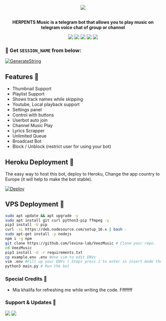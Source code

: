 <p align="center"><a href="https://t.me/LishRaj_Vc_Bot"><img src="https://github.com/AjayReddytheNoobDev/HERPENTSMUSICBOT/blob/main/etc/HERPENTSMUSIC.jpg.jpg"></a></p>
<p align="center">
    <br><b>HERPENTS Music is a telegram bot that allows you to play music on telegram voice chat of group or channel</b><br>
</p>
<p align="center">
    <a href="https://www.python.org/" alt="made-with-python"> <img src="https://img.shields.io/badge/Made%20with-Python-black.svg?style=flat-square&logo=python&logoColor=blue&color=red" /></a>
    <a href="https://github.com/AjayreddytheNoobdev/HERPENTSMUSICBOT/graphs/commit-activity" alt="Maintenance"> <img src="https://img.shields.io/badge/Maintained%3F-yes-red.svg?style=flat-square" /></a>
    <a href="https://github.com/AjayReddytheNoobDev/HERPENTSMUSICBOT/commits/main"> <img src="https://img.shields.io/github/last-commit/AjayReddytheNoobDev/HERPENTSMUSICBOT?color=red&logo=github&logoColor=blue&style=flat-square" /></a>
    <a href="https://github.com/AjayReddytheNoobDev/HERPENTSMUSICBOT/issues"> <img src="https://img.shields.io/github/issues/AjayReddytheNoobDev/HERPENTSMUSICBOT?color=red&logo=github&logoColor=blue&style=flat-square" /></a>
    <a href="https://github.com/AjayReddytheNoobDev/HERPENTSMUSICBOT/network/members"> <img src="https://img.shields.io/github/forks/AjayReddytheNoobDev/HERPENTSMUSICBOT?color=red&logo=github&logoColor=blue&style=flat-square" /></a>
</p>

### 🧪 Get `SESSION_NAME` from below:

[![GenerateString](https://img.shields.io/badge/repl.it-generateString-yellowgreen)](https://replit.com/@AjayReddyJ/HERPENTSMUSIC#main.py) 

## Features 🔮

- Thumbnail Support
- Playlist Support
- Shows track names while skipping
- Youtube, Local playback support
- Settings panel
- Control with buttons
- Userbot auto join
- Channel Music Play
- Lyrics Scrapper
- Unlimited Queue
- Broadcast Bot
- Block / Unblock (restrict user for using your bot)

## Heroku Deployment 💜
The easy way to host this bot, deploy to Heroku, Change the app country to Europe (it will help to make the bot stable).

[![Deploy](https://www.herokucdn.com/deploy/button.svg)](https://heroku.com/deploy?template=https://github.com/AjayReddytheNoobDev/LishRajOP)

## VPS Deployment 📡

```sh
sudo apt update && apt upgrade -y
sudo apt install git curl python3-pip ffmpeg -y
pip3 install -U pip
curl -sL https://deb.nodesource.com/setup_16.x | bash -
sudo apt-get install -y nodejs
npm i -g npm
git clone https://github.com/levina-lab/VeezMusic # Clone your repo.
cd VeezMusic
pip3 install -U -r requirements.txt
cp example.env .env #Use vim to edit ENVs
vim .env #Fill up your ENVs ( Steps press i to enter in insert mode then edit the file. Press Esc to exit the editing mode then type :wq! and press Enter key to save the file.)
python3 main.py # Run the bot
```

### Special Credits 💖
- Mia khalifa for refreshing me while writing the code. Ffffffff

### Support & Updates 🎑
<a href="https://t.me/SERPENT_BOTS_SUPPORT"><img src="https://img.shields.io/badge/Join-Group%20Support-blue.svg?style=for-the-badge&logo=Telegram"></a> <a href="https://t.me/SERPENT_BOTS"><img src="https://img.shields.io/badge/Join-Updates%20Channel-blue.svg?style=for-the-badge&logo=Telegram"></a>
